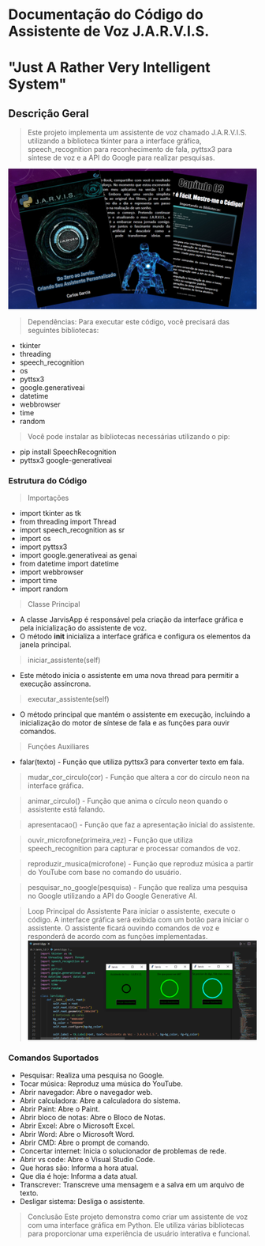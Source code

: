 # Documentação do Código do Assistente de Voz J.A.R.V.I.S.
# "Just A Rather Very Intelligent System"
## Descrição Geral
> Este projeto implementa um assistente de voz chamado J.A.R.V.I.S. utilizando a biblioteca tkinter para a interface gráfica, speech_recognition para reconhecimento de fala, pyttsx3 para síntese de voz e a API do Google para realizar pesquisas.

![e-book](ebook.png) 
> Dependências: Para executar este código, você precisará das seguintes bibliotecas:
- tkinter
- threading
- speech_recognition
- os
- pyttsx3
- google.generativeai
- datetime
- webbrowser
- time
- random

> Você pode instalar as bibliotecas necessárias utilizando o pip:
- pip install SpeechRecognition 
- pyttsx3 google-generativeai

### Estrutura do Código
> Importações
- import tkinter as tk
- from threading import Thread
- import speech_recognition as sr
- import os
- import pyttsx3
- import google.generativeai as genai
- from datetime import datetime
- import webbrowser
- import time
- import random

> Classe Principal
- A classe JarvisApp é responsável pela criação da interface gráfica e pela inicialização do assistente de voz.
- O método __init__ inicializa a interface gráfica e configura os elementos da janela principal.

> iniciar_assistente(self)
- Este método inicia o assistente em uma nova thread para permitir a execução assíncrona.

> executar_assistente(self)
- O método principal que mantém o assistente em execução, incluindo a inicialização do motor de síntese de fala e as funções para ouvir comandos.

> Funções Auxiliares
- falar(texto) - Função que utiliza pyttsx3 para converter texto em fala.

> mudar_cor_circulo(cor) - Função que altera a cor do círculo neon na interface gráfica.

> animar_circulo() - Função que anima o círculo neon quando o assistente está falando.

> apresentacao() - Função que faz a apresentação inicial do assistente.

> ouvir_microfone(primeira_vez) - Função que utiliza speech_recognition para capturar e processar comandos de voz.

> reproduzir_musica(microfone) - Função que reproduz música a partir do YouTube com base no comando do usuário.

> pesquisar_no_google(pesquisa) - Função que realiza uma pesquisa no Google utilizando a API do Google Generative AI.

> Loop Principal do Assistente
Para iniciar o assistente, execute o código. A interface gráfica será exibida com um botão para iniciar o assistente. O assistente ficará ouvindo comandos de voz e responderá de acordo com as funções implementadas.
![appRodandoJarvis](jarvisImg.png) 
### Comandos Suportados
- Pesquisar: Realiza uma pesquisa no Google.
- Tocar música: Reproduz uma música do YouTube.
- Abrir navegador: Abre o navegador web.
- Abrir calculadora: Abre a calculadora do sistema.
- Abrir Paint: Abre o Paint.
- Abrir bloco de notas: Abre o Bloco de Notas.
- Abrir Excel: Abre o Microsoft Excel.
- Abrir Word: Abre o Microsoft Word.
- Abrir CMD: Abre o prompt de comando.
- Concertar internet: Inicia o solucionador de problemas de rede.
- Abrir vs code: Abre o Visual Studio Code.
- Que horas são: Informa a hora atual.
- Que dia é hoje: Informa a data atual.
- Transcrever: Transcreve uma mensagem e a salva em um arquivo de texto.
- Desligar sistema: Desliga o assistente.

> Conclusão
Este projeto demonstra como criar um assistente de voz com uma interface gráfica em Python. Ele utiliza várias bibliotecas para proporcionar uma experiência de usuário interativa e funcional. 
